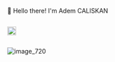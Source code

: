 👋 Hello there! I'm Adem CALISKAN 

<a href="https://git.io/typing-svg"><img src="https://readme-typing-svg.demolab.com?font=Fira+Code&pause=1000&width=435&lines=Welcome+to+my+GITHUB++%F0%9F%91%8B" alt="" /></a>

<a href="https://github.com/caliskanadem"><img src="https://github.com/caliskanadem/projects.github.io/blob/main/homework/images/linkedin.svg" alt="Linkedin" style="width: 20px;"></a>

<img src="https://user-images.githubusercontent.com/5713670/87202985-820dcb80-c2b6-11ea-9f56-7ec461c497c3.gif" alt="" /></a>
<!--
**caliskanadem/caliskanadem** is a ✨ _special_ ✨ repository because its `README.md` (this file) appears on your GitHub profile.

Here are some ideas to get you started:

- 🔭 I’m currently working on ...
- 🌱 I’m currently learning ...
- 👯 I’m looking to collaborate on ...
- 🤔 I’m looking for help with ...
- 💬 Ask me about ...
- 📫 How to reach me: ...
- 😄 Pronouns: ...
- ⚡ Fun fact: ...
-->

![image_720](https://user-images.githubusercontent.com/119426518/204843432-aa450f2a-a11b-4bb9-b734-7e493d645fe3.png)

<!--
<p><h3><img src="https://raw.githubusercontent.com/innng/innng/master/assets/kyubey.gif" alt="" /></a> LINKS:</h3></p>
-->
